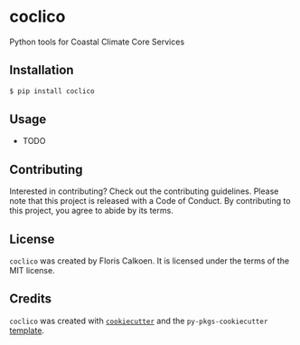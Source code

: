 # coclico

Python tools for Coastal Climate Core Services

## Installation

```bash
$ pip install coclico
```

## Usage

- TODO

## Contributing

Interested in contributing? Check out the contributing guidelines. Please note that this project is released with a Code of Conduct. By contributing to this project, you agree to abide by its terms.

## License

`coclico` was created by Floris Calkoen. It is licensed under the terms of the MIT license.

## Credits

`coclico` was created with [`cookiecutter`](https://cookiecutter.readthedocs.io/en/latest/) and the `py-pkgs-cookiecutter` [template](https://github.com/py-pkgs/py-pkgs-cookiecutter).
